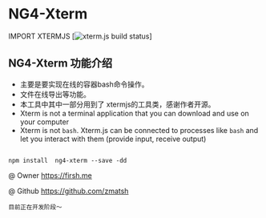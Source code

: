 # NG4-Xterm
IMPORT XTERMJS [![xterm.js build status](https://api.travis-ci.org/sourcelair/xterm.js.svg)]

## NG4-Xterm 功能介绍

- 主要是要实现在线的容器bash命令操作。   
- 文件在线导出等功能。
- 本工具中其中一部分用到了 xtermjs的工具类，感谢作者开源。
- Xterm is not a terminal application that you can download and use on your computer
- Xterm is not `bash`. Xterm.js can be connected to processes like `bash` and let you interact with them (provide input, receive output)

```shell

npm install  ng4-xterm --save -dd
```


@ Owner <https://firsh.me>

@ Github <https://github.com/zmatsh>

```shell
目前正在开发阶段～
```

